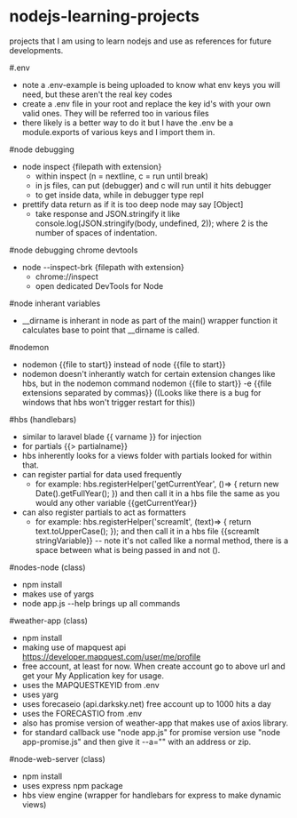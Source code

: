# nodejs-learning-projects

projects that I am using to learn nodejs and use as references for future developments.

#.env
* note a .env-example is being uploaded to know what env keys you will need, but these aren't the real key codes
* create a .env file in your root and replace the key id's with your own valid ones.  They will be referred too in various files
* there likely is a better way to do it but I have the .env be a module.exports of various keys and I import them in.

#node debugging
* node inspect {filepath with extension}
	* within inspect (n = nextline, c = run until break)
	* in js files, can put (debugger) and c will run until it hits debugger
	* to get inside data, while in debugger type repl
* prettify data return as if it is too deep node may say [Object]
	* take response and JSON.stringify it like console.log(JSON.stringify(body, undefined, 2));  where 2 is the number of spaces of indentation.

#node debugging chrome devtools
* node --inspect-brk {filepath with extension}
	* chrome://inspect
	* open dedicated DevTools for Node

#node inherant variables
* __dirname is inherant in node as part of the main() wrapper function it calculates base to point that __dirname is called.


#nodemon
* nodemon {{file to start}} instead of node {{file to start}}
* nodemon doesn't inherantly watch for certain extension changes like hbs, but in the nodemon command
  nodemon {{file to start}} -e {{file extensions separated by commas}} ((Looks like there is a bug for windows that hbs won't trigger restart for this))

#hbs (handlebars)
* similar to laravel blade {{ varname }} for injection
* for partials {{> partialname}}
* hbs inherently looks for a views folder with partials looked for within that.
* can register partial for data used frequently 
	* for example: hbs.registerHelper('getCurrentYear', ()=> {
	return new Date().getFullYear();
})  and then call it in a hbs file the same as you would any other variable {{getCurrentYear}}
* can also register partials to act as formatters
	* for example: hbs.registerHelper('screamIt', (text)=> {
	return text.toUpperCase();
});  and then call it in a hbs file {{screamIt stringVariable}} -- note it's not called like a normal method, there is a space between what is being passed in and not ().

#nodes-node (class)
* npm install
* makes use of yargs
* node app.js --help brings up all commands


#weather-app (class)
* npm install
* making use of mapquest api https://developer.mapquest.com/user/me/profile
* free account, at least for now.  When create account go to above url and get your My Application key for usage.
* uses the MAPQUESTKEYID from .env
* uses yarg
* uses forecaseio (api.darksky.net) free account up to 1000 hits a day
* uses the FORECASTIO from .env
* also has promise version of weather-app that makes use of axios library.
* for standard callback use "node app.js" for promise version use "node app-promise.js" and then give it --a="" with an address or zip.

#node-web-server (class)
* npm install
* uses express npm package
* hbs view engine (wrapper for handlebars for express to make dynamic views)